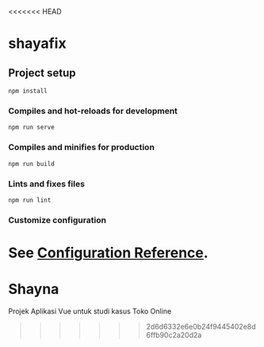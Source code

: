 <<<<<<< HEAD
# shayafix

## Project setup
```
npm install
```

### Compiles and hot-reloads for development
```
npm run serve
```

### Compiles and minifies for production
```
npm run build
```

### Lints and fixes files
```
npm run lint
```

### Customize configuration
See [Configuration Reference](https://cli.vuejs.org/config/).
=======
# Shayna
Projek Aplikasi Vue untuk studi kasus Toko Online 
>>>>>>> 2d6d6332e6e0b24f9445402e8d6ffb90c2a20d2a

